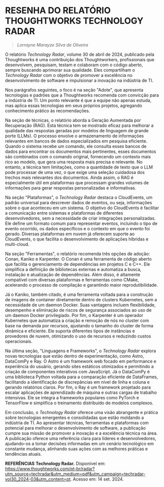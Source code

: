 # RESENHA DO RELATÓRIO THOUGHTWORKS TECHNOLOGY RADAR
> _Lorrayne Marayze Silva de Oliveira_

O relatório *Technology Radar*, volume 30 de abril de 2024, publicado pela Thoughtworks é uma contribuição dos Thoughtworkers, profissionais que desenvolvem, pesquisam, testam e colaboram com o código aberto, sempre buscando aprimorar sua qualidade. Eles compartilham o *Technology Radar* com o objetivo de promover a excelência no desenvolvimento de software e impulsionar a inovação na indústria de TI.

Nos parágrafos seguintes, o foco é na seção "Adote", que apresenta tecnologias e padrões que a Thoughtworks recomenda com convicção para a indústria de TI. Um ponto relevante é que a equipe não apenas estuda, mas aplica essas tecnologias em seus próprios projetos, agregando conhecimento prático às recomendações.

Na seção de técnicas, o relatório aborda a Geração Aumentada por Recuperação (RAG). Esta técnica tem se mostrado eficaz para melhorar a qualidade das respostas geradas por modelos de linguagem de grande porte (LLMs). O processo envolve o armazenamento de informações relevantes em bancos de dados especializados em pesquisa eficiente. Quando o sistema recebe um comando, ele consulta esses bancos de dados para encontrar os documentos mais pertinentes, esses documentos são combinados com o comando original, fornecendo um contexto mais rico ao modelo, que gera uma resposta mais precisa e relevante. No entanto, a técnica tem limitações, como a quantidade de texto que o LLM pode processar de uma vez, o que exige uma seleção cuidadosa dos trechos mais relevantes dos documentos. Ainda assim, o RAG é especialmente útil em plataformas que processam grandes volumes de informações para gerar respostas personalizadas e informativas.

Na seção "Plataformas", o *Technology Radar* destaca o CloudEvents, um padrão universal para descrever dados de eventos, ou seja, informações sobre o que aconteceu em um sistema. O objetivo do CloudEvents é facilitar a comunicação entre sistemas e plataformas de diferentes desenvolvedores, sem a necessidade de criar integrações personalizadas. Ele define um formato comum para representar eventos, incluindo o tipo de evento ocorrido, os dados específicos e o contexto em que o evento foi gerado. Diversas plataformas em nuvem já oferecem suporte ao CloudEvents, o que facilita o desenvolvimento de aplicações híbridas e multi-cloud.

Na seção "Ferramentas", o relatório recomenda três opções de adoção: Conan, Kaniko e Karpenter. O Conan é uma ferramenta de código aberto que facilita o gerenciamento de dependências em projetos C e C++. Ele simplifica a definição de bibliotecas externas e automatiza a busca, instalação e atualização de dependências. Além disso, é altamente compatível com diversas plataformas e ferramentas como CMake, acelerando o processo de compilação e garantindo maior reprodutibilidade.

Já o Kaniko, também citado, é uma ferramenta voltada para a construção de imagens de container diretamente dentro de clusters Kubernetes, sem a necessidade de um daemon Docker. Suas vantagens incluem flexibilidade, desempenho e eliminação de riscos de segurança associados ao uso de um daemon Docker privilegiado. Por fim, o Karpenter é um operador Kubernetes que automatiza a criação e remoção de nós no cluster com base na demanda por recursos, ajustando o tamanho do cluster de forma dinâmica e eficiente. Ele suporta diferentes tipos de instâncias e provedores de nuvem, otimizando o uso de recursos e reduzindo custos operacionais.

Na última seção, "Linguagens e Frameworks", o *Technology Radar* explora novas tecnologias que estão dentro de experimentação, como Astro, DataComPy e Ray. O Astro é um framework web focado em performance e experiência do usuário, gerando sites estáticos otimizados e permitindo a criação de componentes interativos com JavaScript. Já o DataComPy é uma biblioteca Python voltada para a comparação eficiente de DataFrames, facilitando a identificação de discrepâncias em nível de linha e coluna e gerando relatórios claros. Por fim, o Ray é um framework projetado para escalar aplicações de aprendizado de máquina e outras cargas de trabalho intensivas. Ele se integra a frameworks populares como PyTorch e TensorFlow e simplifica o treinamento distribuído de modelos complexos.

Em conclusão, o *Technology Radar* oferece uma visão abrangente e prática sobre tecnologias emergentes e consolidadas que estão moldando a indústria de TI. Ao apresentar técnicas, ferramentas e plataformas com potencial para melhorar o desenvolvimento de software, a publicação cumpre sua missão de promover a inovação e a excelência técnica na área. A publicação oferece uma referência clara para líderes e desenvolvedores, ajudando-os a tomar decisões informadas em um cenário tecnológico em constante mudança, alinhando suas ações com as melhores práticas e tendências atuais.


**REFERÊNCIAS**
**Technology Radar.** Disponível em: <https://www.thoughtworks.com/pt-br/radar?utm_source=techradar&utm_medium=pdf&utm_campaign=techradar-vol30_2024-03&utm_content=pt>. Acesso em: 14 set. 2024.

